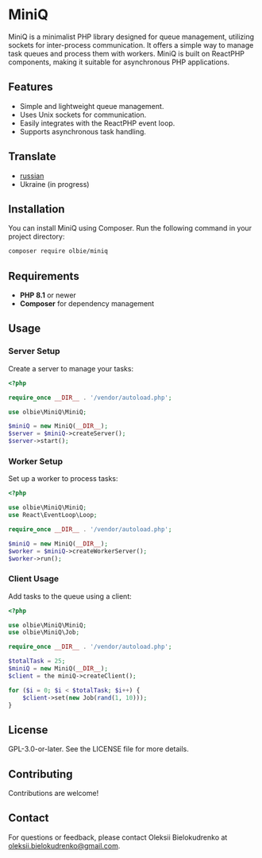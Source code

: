 # MiniQ

MiniQ is a minimalist PHP library designed for queue management, utilizing sockets for inter-process communication. It offers a simple way to manage task queues and process them with workers. MiniQ is built on ReactPHP components, making it suitable for asynchronous PHP applications.

## Features

- Simple and lightweight queue management.
- Uses Unix sockets for communication.
- Easily integrates with the ReactPHP event loop.
- Supports asynchronous task handling.

## Translate

- [russian](./docs/ru/index.md)
- Ukraine (in progress)

## Installation

You can install MiniQ using Composer. Run the following command in your project directory:

```bash
composer require olbie/miniq
```

## Requirements

- **PHP 8.1** or newer
- **Composer** for dependency management

## Usage

### Server Setup

Create a server to manage your tasks:

```php
<?php

require_once __DIR__ . '/vendor/autoload.php';

use olbie\MiniQ\MiniQ;

$miniQ = new MiniQ(__DIR__);
$server = $miniQ->createServer();
$server->start();
```

### Worker Setup

Set up a worker to process tasks:

```php
<?php

use olbie\MiniQ\MiniQ;
use React\EventLoop\Loop;

require_once __DIR__ . '/vendor/autoload.php';

$miniQ = new MiniQ(__DIR__);
$worker = $miniQ->createWorkerServer();
$worker->run();
```

### Client Usage
Add tasks to the queue using a client:

```php
<?php

use olbie\MiniQ\MiniQ;
use olbie\MiniQ\Job;

require_once __DIR__ . '/vendor/autoload.php';

$totalTask = 25;
$miniQ = new MiniQ(__DIR__);
$client = the miniQ->createClient();

for ($i = 0; $i < $totalTask; $i++) {
    $client->set(new Job(rand(1, 10)));
}
```

## License

GPL-3.0-or-later. See the LICENSE file for more details.

## Contributing

Contributions are welcome!

## Contact

For questions or feedback, please contact Oleksii Bielokudrenko at oleksii.bielokudrenko@gmail.com.
